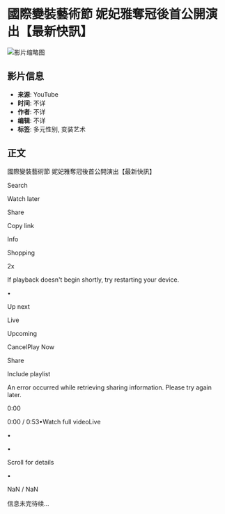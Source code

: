 # 國際變裝藝術節 妮妃雅奪冠後首公開演出【最新快訊】

![影片缩略图](https://www.youtube.com/watch?v=example_link)  <!-- 请替换为实际的图像链接 -->

## 影片信息

- **来源**: YouTube
- **时间**: 不详
- **作者**: 不详
- **编辑**: 不详
- **标签**: 多元性别, 变装艺术

## 正文

國際變裝藝術節 妮妃雅奪冠後首公開演出【最新快訊】

Search

Watch later

Share

Copy link

Info

Shopping

2x

If playback doesn't begin shortly, try restarting your device.

•

Up next

Live

Upcoming

CancelPlay Now

Share

Include playlist

An error occurred while retrieving sharing information. Please try again later.

0:00

0:00 / 0:53•Watch full videoLive

•

•

Scroll for details

•

NaN / NaN

信息未完待续...